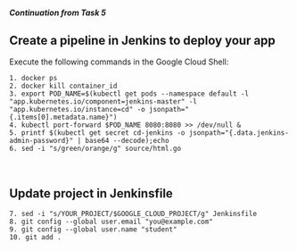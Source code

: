 <h5>Continuation from Task 5</h5>

<h2>Create a pipeline in Jenkins to deploy your app</h2>

Execute the following commands in the Google Cloud Shell:
<pre><code>1. docker ps
2. docker kill container_id
3. export POD_NAME=$(kubectl get pods --namespace default -l "app.kubernetes.io/component=jenkins-master" -l "app.kubernetes.io/instance=cd" -o jsonpath="{.items[0].metadata.name}")
4. kubectl port-forward $POD_NAME 8080:8080 >> /dev/null &
5. printf $(kubectl get secret cd-jenkins -o jsonpath="{.data.jenkins-admin-password}" | base64 --decode);echo
6. sed -i "s/green/orange/g" source/html.go</code></pre> <br>
## Update project in Jenkinsfile
<pre><code>7. sed -i "s/YOUR_PROJECT/$GOOGLE_CLOUD_PROJECT/g" Jenkinsfile
8. git config --global user.email "you@example.com"
9. git config --global user.name "student"
10. git add . <pre><code>
